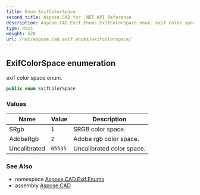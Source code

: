 ```yaml
---
title: Enum ExifColorSpace
second_title: Aspose.CAD for .NET API Reference
description: Aspose.CAD.Exif.Enums.ExifColorSpace enum. exif color space enum
type: docs
weight: 520
url: /net/aspose.cad.exif.enums/exifcolorspace/
---
```

## ExifColorSpace enumeration

exif color space enum.

```csharp
public enum ExifColorSpace
```

### Values

| Name | Value | Description |
| --- | --- | --- |
| SRgb | `1` | SRGB color space. |
| AdobeRgb | `2` | Adobe rgb color space. |
| Uncalibrated | `65535` | Uncalibrated color space. |

### See Also

* namespace [Aspose.CAD.Exif.Enums](../../aspose.cad.exif.enums/)
* assembly [Aspose.CAD](../../)


